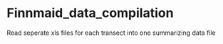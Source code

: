 # Finnmaid_data_compilation
Read seperate xls files for each transect into one summarizing data file
